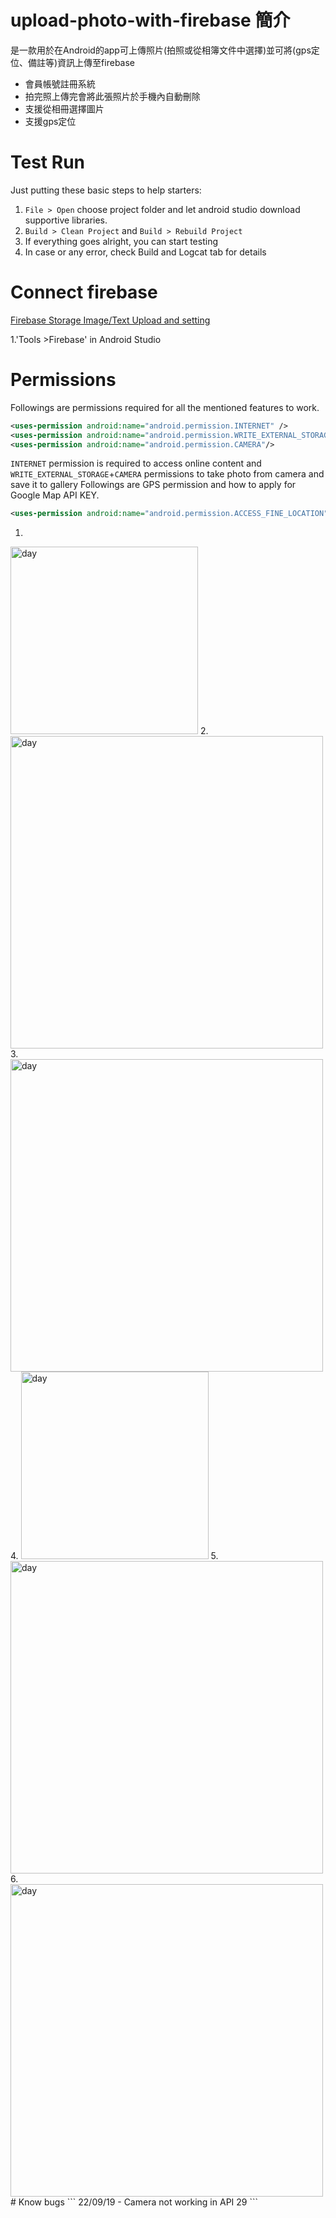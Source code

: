 # upload-photo-with-firebase 簡介
是一款用於在Android的app可上傳照片(拍照或從相簿文件中選擇)並可將(gps定位、備註等)資訊上傳至firebase
* 會員帳號註冊系統
* 拍完照上傳完會將此張照片於手機內自動刪除
* 支援從相冊選擇圖片
* 支援gps定位
# Test Run
Just putting these basic steps to help starters:

1. `File > Open` choose project folder and let android studio download supportive libraries.
2. `Build > Clean Project` and `Build > Rebuild Project`
3. If everything goes alright, you can start testing
4. In case or any error, check Build and Logcat tab for details
# Connect firebase 
[Firebase Storage Image/Text Upload and setting](https://firebase.google.com/docs/storage/android/start)

1.'Tools >Firebase' in Android Studio

# Permissions
Followings are permissions required for all the mentioned features to work.
```xml
<uses-permission android:name="android.permission.INTERNET" />
<uses-permission android:name="android.permission.WRITE_EXTERNAL_STORAGE"/>
<uses-permission android:name="android.permission.CAMERA"/>
```
`INTERNET` permission is required to access online content and `WRITE_EXTERNAL_STORAGE`+`CAMERA` permissions to take photo from camera and save it to gallery
Followings  are GPS permission and  how to apply for Google Map API KEY.
```xml
<uses-permission android:name="android.permission.ACCESS_FINE_LOCATION" />
```
1.
<img src="https://github.com/shen2255678/-/blob/master/1.png" width="300" alt="day"/>
2.
<img src="https://github.com/shen2255678/-/blob/master/2.png" width="500" alt="day"/>
3.
<img src="https://github.com/shen2255678/-/blob/master/3.png" width="500" alt="day"/>
4.
<img src="https://github.com/shen2255678/-/blob/master/4.png" width="300" alt="day"/>
5.
<img src="https://github.com/shen2255678/-/blob/master/5.png" width="500" alt="day"/>
6.
<img src="https://github.com/shen2255678/-/blob/master/6.jpg" width="500" alt="day"/>
# Know bugs
```
22/09/19 - Camera not working in API 29
```



